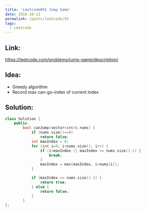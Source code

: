 ```yaml
---
title: 'Leetcode#55 Jump Game'
date: 2018-10-13
permalink: /posts/leetcode/55
tags:
  - Leetcode
---
```

## Link: ##
https://leetcode.com/problems/jump-game/description/

## Idea: ##
- Greedy algorithm
- Record max can-go-index of current index

## Solution: ##
```cpp
class Solution {
    public:
        bool canJump(vector<int>& nums) {
            if (nums.size()==0)
                return false;
            int maxIndex = 0;
            for (int i=0; i<nums.size(); i++) {
                if (i>maxIndex || maxIndex >= nums.size()-1) {
                    break;
                }
                maxIndex = max(maxIndex, i+nums[i]);
            }

            if (maxIndex >= nums.size()-1) {
                return true;
            } else {
                return false;
            }   
        }    
};
```

